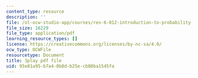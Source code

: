 ```yaml
---
content_type: resource
description: ''
file: /ol-ocw-studio-app/courses/res-6-012-introduction-to-probability-spring-2018/95e81a95b7a40b8db25ecb08ba1545fa_jzhFxJflHXQ.pdf
file_size: 16229
file_type: application/pdf
learning_resource_types: []
license: https://creativecommons.org/licenses/by-nc-sa/4.0/
ocw_type: OCWFile
resourcetype: Document
title: 3play pdf file
uid: 95e81a95-b7a4-0b8d-b25e-cb08ba1545fa
---
```

